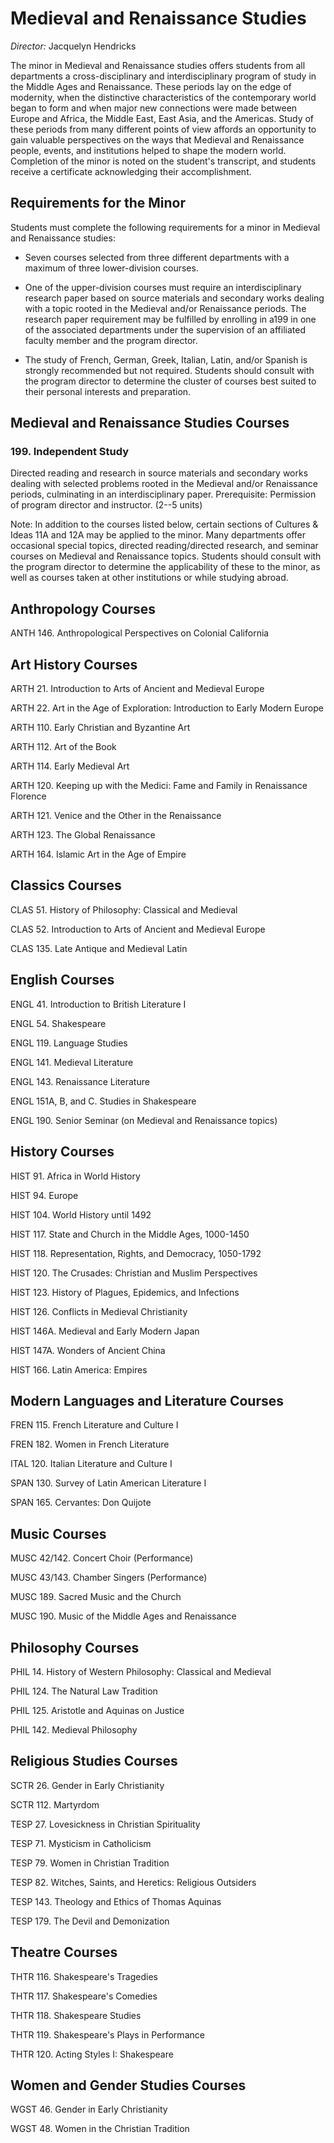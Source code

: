 Medieval and Renaissance Studies
================================

*Director:* Jacquelyn Hendricks

The minor in Medieval and Renaissance studies offers students from all departments a cross-disciplinary and interdisciplinary program of study in the Middle Ages and Renaissance. These periods lay on the edge of modernity, when the distinctive characteristics of the contemporary world began to form and when major new connections were made between Europe and Africa, the Middle East, East Asia, and the Americas. Study of these periods from many different points of view affords an opportunity to gain valuable perspectives on the ways that Medieval and Renaissance people, events, and institutions helped to shape the modern world. Completion of the minor is noted on the student's transcript, and students receive a certificate acknowledging their accomplishment.

Requirements for the Minor
--------------------------

Students must complete the following requirements for a minor in Medieval and Renaissance studies:

-   Seven courses selected from three different departments with a maximum of three lower-division courses.

-   One of the upper-division courses must require an interdisciplinary research paper based on source materials and secondary works dealing with a topic rooted in the Medieval and/or Renaissance periods. The research paper requirement may be fulfilled by enrolling in a199 in one of the associated departments under the supervision of an affiliated faculty member and the program director.

-   The study of French, German, Greek, Italian, Latin, and/or Spanish is strongly recommended but not required. Students should consult with the program director to determine the cluster of courses best suited to their personal interests and preparation.

Medieval and Renaissance Studies Courses
----------------------------------------

### 199. Independent Study

Directed reading and research in source materials and secondary works dealing with selected problems rooted in the Medieval and/or Renaissance periods, culminating in an interdisciplinary paper. Prerequisite: Permission of program director and instructor. (2--5 units)

Note: In addition to the courses listed below, certain sections of Cultures & Ideas 11A and 12A may be applied to the minor. Many departments offer occasional special topics, directed reading/directed research, and seminar courses on Medieval and Renaissance topics. Students should consult with the program director to determine the applicability of these to the minor, as well as courses taken at other institutions or while studying abroad.

Anthropology Courses
--------------------

ANTH 146. Anthropological Perspectives on Colonial California

Art History Courses
-------------------

ARTH 21. Introduction to Arts of Ancient and Medieval Europe

ARTH 22. Art in the Age of Exploration: Introduction to Early Modern Europe

ARTH 110. Early Christian and Byzantine Art

ARTH 112. Art of the Book

ARTH 114. Early Medieval Art

ARTH 120. Keeping up with the Medici: Fame and Family in Renaissance Florence

ARTH 121. Venice and the Other in the Renaissance

ARTH 123. The Global Renaissance

ARTH 164. Islamic Art in the Age of Empire

Classics Courses
----------------

CLAS 51. History of Philosophy: Classical and Medieval

CLAS 52. Introduction to Arts of Ancient and Medieval Europe

CLAS 135. Late Antique and Medieval Latin

English Courses
---------------

ENGL 41. Introduction to British Literature I

ENGL 54. Shakespeare

ENGL 119. Language Studies

ENGL 141. Medieval Literature

ENGL 143. Renaissance Literature

ENGL 151A, B, and C. Studies in Shakespeare

ENGL 190. Senior Seminar (on Medieval and Renaissance topics)

History Courses
---------------

HIST 91. Africa in World History

HIST 94. Europe

HIST 104. World History until 1492

HIST 117. State and Church in the Middle Ages, 1000-1450

HIST 118. Representation, Rights, and Democracy, 1050-1792

HIST 120. The Crusades: Christian and Muslim Perspectives

HIST 123. History of Plagues, Epidemics, and Infections

HIST 126. Conflicts in Medieval Christianity

HIST 146A. Medieval and Early Modern Japan

HIST 147A. Wonders of Ancient China

HIST 166. Latin America: Empires

Modern Languages and Literature Courses
---------------------------------------

FREN 115. French Literature and Culture I

FREN 182. Women in French Literature

ITAL 120. Italian Literature and Culture I

SPAN 130. Survey of Latin American Literature I

SPAN 165. Cervantes: Don Quijote

Music Courses
-------------

MUSC 42/142. Concert Choir (Performance)

MUSC 43/143. Chamber Singers (Performance)

MUSC 189. Sacred Music and the Church

MUSC 190. Music of the Middle Ages and Renaissance

Philosophy Courses
------------------

PHIL 14. History of Western Philosophy: Classical and Medieval

PHIL 124. The Natural Law Tradition

PHIL 125. Aristotle and Aquinas on Justice

PHIL 142. Medieval Philosophy

Religious Studies Courses
-------------------------

SCTR 26. Gender in Early Christianity

SCTR 112. Martyrdom

TESP 27. Lovesickness in Christian Spirituality

TESP 71. Mysticism in Catholicism

TESP 79. Women in Christian Tradition

TESP 82. Witches, Saints, and Heretics: Religious Outsiders

TESP 143. Theology and Ethics of Thomas Aquinas

TESP 179. The Devil and Demonization

Theatre Courses
---------------

THTR 116. Shakespeare's Tragedies

THTR 117. Shakespeare's Comedies

THTR 118. Shakespeare Studies

THTR 119. Shakespeare's Plays in Performance

THTR 120. Acting Styles I: Shakespeare

Women and Gender Studies Courses
--------------------------------

WGST 46. Gender in Early Christianity

WGST 48. Women in the Christian Tradition
